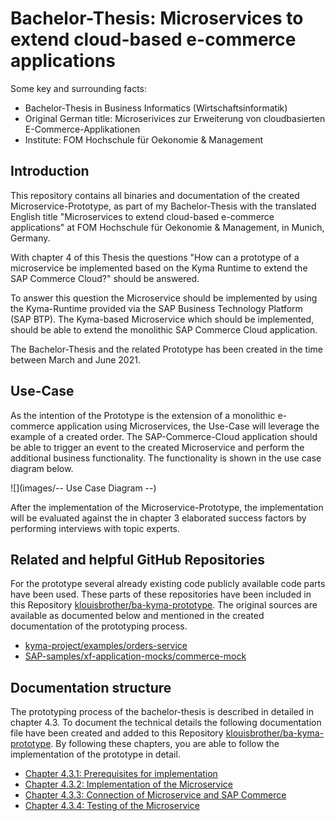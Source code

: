 # Bachelor-Thesis: Microservices to extend cloud-based e-commerce applications

Some key and surrounding facts:
* Bachelor-Thesis in Business Informatics (Wirtschaftsinformatik) 
* Original German title: Microserivices zur Erweiterung von cloudbasierten E-Commerce-Applikationen
* Institute: FOM Hochschule für Oekonomie & Management


## Introduction

This repository contains all binaries and documentation of the created Microservice-Prototype, as part of my Bachelor-Thesis with the translated English title "Microservices to extend cloud-based e-commerce applications" at FOM Hochschule für Oekonomie & Management, in Munich, Germany. 

With chapter 4 of this Thesis the questions "How can a prototype of a microservice be implemented based on the Kyma Runtime to extend the SAP Commerce Cloud?" should be answered.

To answer this question the Microservice should be implemented by using the Kyma-Runtime provided via the SAP Business Technology Platform (SAP BTP). The Kyma-based Microservice which should be implemented, should be able to extend the monolithic SAP Commerce Cloud application.

The Bachelor-Thesis and the related Prototype has been created in the time between March and June 2021.


## Use-Case

As the intention of the Prototype is the extension of a monolithic e-commerce application using Microservices, the Use-Case will leverage the example of a created order. The SAP-Commerce-Cloud application should be able to trigger an event to the created Microservice and perform the additional business functionality. The functionality is shown in the use case diagram below.

![](images/-- Use Case Diagram --)

After the implementation of the Microservice-Prototype, the implementation will be evaluated against the in chapter 3 elaborated success factors by performing interviews with topic experts. 


## Related and helpful GitHub Repositories

For the prototype several already existing code publicly available code parts have been used. These parts of these repositories have been included in this Repository [klouisbrother/ba-kyma-prototype](https://github.com/klouisbrother/ba-kyma-prototype). The original sources are available as documented below and mentioned in the created documentation of the prototyping process.

* [kyma-project/examples/orders-service](https://github.com/kyma-project/examples/tree/main/orders-service)
* [SAP-samples/xf-application-mocks/commerce-mock](https://github.com/SAP-samples/xf-application-mocks/tree/master/commerce-mock)


## Documentation structure

The prototyping process of the bachelor-thesis is described in detailed in chapter 4.3. To document the technical details the following documentation file have been created and added to this Repository [klouisbrother/ba-kyma-prototype](https://github.com/klouisbrother/ba-kyma-prototype). By following these chapters, you are able to follow the implementation of the prototype in detail.

* [Chapter 4.3.1: Prerequisites for implementation](https://github.com/klouisbrother/ba-kyma-prototype/blob/main/4.3.1_prerequisites) 
* [Chapter 4.3.2: Implementation of the Microservice](https://github.com/klouisbrother/ba-kyma-prototype/tree/main/4.3.2_implementation) 
* [Chapter 4.3.3: Connection of Microservice and SAP Commerce](https://github.com/klouisbrother/ba-kyma-prototype/tree/main/4.3.3_connection) 
* [Chapter 4.3.4: Testing of the Microservice](https://github.com/klouisbrother/ba-kyma-prototype/tree/main/4.3.4_testing) 

